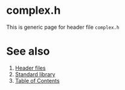 # complex.h
This is generic page for header file `complex.h`
# See also
1. [Header files](README.md)
2. [Standard library](../README.md)
3. [Table of Contents](../../README.md)
